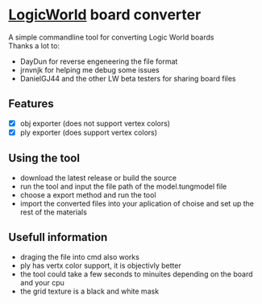 # [LogicWorld](https://logicworld.net/) board converter
A simple commandline tool for converting Logic World boards  
Thanks a lot to:
* DayDun for reverse engeneering the file format
* jrnvnjk for helping me debug some issues
* DanielGJ44 and the other LW beta testers for sharing board files

## Features
- [x] obj exporter (does not support vertex colors)
- [X] ply exporter (does support vertex colors)

## Using the tool
* download the latest release or build the source  
* run the tool and input the file path of the model.tungmodel file
* choose a export method and run the tool
* import the converted files into your aplication of choise and set up the rest of the materials

## Usefull information
* draging the file into cmd also works
* ply has vertx color support, it is objectivly better
* the tool could take a few seconds to minuites depending on the board and your cpu
* the grid texture is a black and white mask
